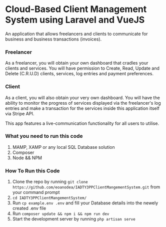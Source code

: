 # Cloud-Based Client Management System using Laravel and VueJS

An application that allows freelancers and clients to communicate for business and business transactions (invoices). 

### Freelancer
As a freelancer, you will obtain your own dashboard that cradles your clients and services. You will have permission to Create, Read, Update and Delete (C.R.U.D) clients, services, log entries and payment preferences. 

### Client
As a client, you will also obtain your very own dashboard. You will have the ability to monitor the progress of services displayed via the freelancer's log entries and make a transaction for the services inside this application itself via Stripe API. 

This app features a live-communication functionality for all users to utilise.

### What you need to run this code
1. MAMP, XAMP or any local SQL Database solution
2. Composer
3. Node && NPM

### How To Run this Code
1. Clone the repo by running ```git clone https://github.com/eoanodea/IADTY3PPClientMangementSystem.git``` from your command prompt
2. ```cd IADTY3PPClientMangementSystem/```
2. Run ```cp example.env .env``` and fill your Database details into the newely created .env file
3. Run ```composer update && npm i && npm run dev```
4. Start the development server by running ```php artisan serve```


